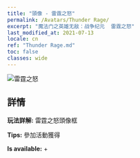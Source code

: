 ```yaml
---
title: "頭像 - 雷霆之怒"
permalink: /Avatars/Thunder Rage/
excerpt: "魔法门之英雄无敌：战争纪元  雷霆之怒"
last_modified_at: 2021-07-13
locale: cn
ref: "Thunder Rage.md"
toc: false
classes: wide
---
```

 ![雷霆之怒](/images/a/avatarFrame_57.png)

## 詳情

 **玩法詳解:** 雷霆之怒頭像框 

 **Tips:** 參加活動獲得 

 **Is available:**  + 

